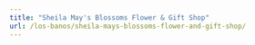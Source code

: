 ```yaml
---
title: "Sheila May's Blossoms Flower & Gift Shop"
url: /los-banos/sheila-mays-blossoms-flower-and-gift-shop/
---
```

